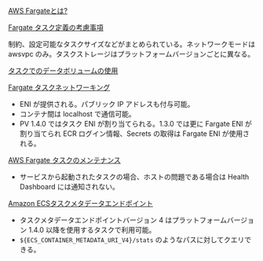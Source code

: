 
[AWS Fargateとは?](https://docs.aws.amazon.com/ja_jp/AmazonECS/latest/userguide/what-is-fargate.html)

[Fargate タスク定義の考慮事項](https://docs.aws.amazon.com/ja_jp/AmazonECS/latest/userguide/fargate-task-defs.html)

制約、設定可能なタスクサイズなどがまとめられている。ネットワークモードは awsvpc のみ。タスクストレージはプラットフォームバージョンごとに異なる。


[タスクでのデータボリュームの使用](https://docs.aws.amazon.com/ja_jp/AmazonECS/latest/userguide/using_data_volumes.html)


[Fargate タスクネットワーキング](https://docs.aws.amazon.com/ja_jp/AmazonECS/latest/userguide/fargate-task-networking.html)

* ENI が提供される。パブリック IP アドレスも付与可能。
* コンテナ間は localhost で通信可能。
* PV 1.4.0 ではタスク ENI が割り当てられる。1.3.0 では更に Fargate ENI が割り当てられ ECR ログイン情報、Secrets の取得は Fargate ENI が使用される。


[AWS Fargate タスクのメンテナンス](https://docs.aws.amazon.com/ja_jp/AmazonECS/latest/userguide/task-maintenance.html)

* サービスから起動されたタスクの場合、ホストの問題である場合は Health Dashboard には通知されない。


[Amazon ECSタスクメタデータエンドポイント](https://docs.aws.amazon.com/ja_jp/AmazonECS/latest/userguide/task-metadata-endpoint-fargate.html)

* タスクメタデータエンドポイントバージョン 4 はプラットフォームバージョン 1.4.0 以降を使用するタスクで利用可能。
* `${ECS_CONTAINER_METADATA_URI_V4}/stats` のようなパスに対してクエリできる。


